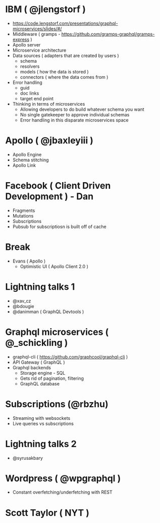# IBM ( @jlengstorf )

- https://code.lengstorf.com/presentations/graphql-microservices/slides/#/
- Middleware ( gramps - https://github.com/gramps-graphql/gramps-express )
- Apollo server
- Microservice architecture
- Data sources ( adapters that are created by users )
  - schema
  - resolvers
  - models ( how the data is stored )
  - connectors ( where the data comes from )
- Error handling
  - guid
  - doc links
  - target end point
- Thinking in terms of microservices
  - Allowing developers to do build whatever schema you want
  - No single gatekeeper to approve individual schemas
  - Error handling in this disparate microservices space

# Apollo ( @jbaxleyiii )
- Apollo Engine
- Schema stitching
- Apollo Link

# Facebook ( Client Driven Development ) - Dan
- Fragments
- Mutations
- Subscriptions
- Pubsub for subscriptiosn is built off of cache

# Break
- Evans ( Apollo )
  - Optimistic UI ( Apollo Client 2.0 )

# Lightning talks 1
- @xav_cz
- @bdougie
- @danimman ( GraphQL Devtools )

# Graphql microservices ( @_schickling )
- graphql-cli ( https://github.com/graphcool/graphql-cli )
- API Gateway ( GraphQL )
- Graphql backends
  - Storage engine - SQL
  - Gets rid of pagination, filtering
  - GraphQL database

# Subscriptions (@rbzhu)
- Streaming with websockets
- Live queries vs subscriptions

# Lightning talks 2
-  @syrusakbary

# Wordpress ( @wpgraphql )
 - Constant overfetching/underfetching with REST

# Scott Taylor ( NYT )
